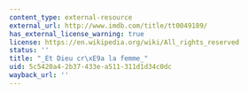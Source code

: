 ```yaml
---
content_type: external-resource
external_url: http://www.imdb.com/title/tt0049189/
has_external_license_warning: true
license: https://en.wikipedia.org/wiki/All_rights_reserved
status: ''
title: "_Et Dieu cr\xE9a la femme_"
uid: 5c5420a4-2b37-433e-a511-311d1d34c0dc
wayback_url: ''
---
```

